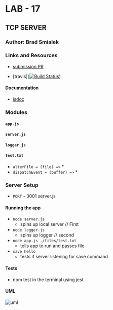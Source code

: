 
# LAB - 17

## TCP SERVER

### Author: Brad Smialek

### Links and Resources

* [submission PR](https://github.com/brad-smialek-401-advanced-javascript/lab-class-17-tcp-server/blob/master/README.md)

* [travis]([![Build Status](https://www.travis-ci.com/brad-smialek-401-advanced-javascript/lab-class-17-tcp-server.svg?branch=master)](https://www.travis-ci.com/brad-smialek-401-advanced-javascript/lab-class-17-tcp-server))

#### Documentation

* [jsdoc](http://xyz.com) 

### Modules
#### `app.js`
#### `server.js`
#### `logger.js`
#### `test.txt`

* `alterFile = (file) =>`
  *
* `dispatchEvent = (buffer) =>`
  *


###  Server Setup
* `PORT` - 3001 server.js


#### Running the app
* `node server.js` 
  * spins up local server // First
* `node logger.js` 
  * spins up logger // second
* `node app.js ./files/test.txt`
  * tells app to run and passes file 
* `save hello`
  * tests if server listening for save command

  
#### Tests
*  npm test in the terminal using jest


#### UML
![uml](./assets/tcp.jpg)


